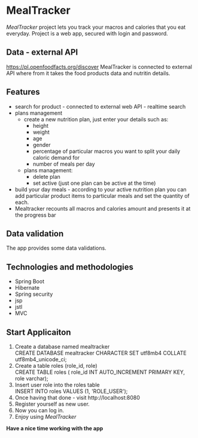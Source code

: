 # MealTracker

_MealTracker_  project lets you track your macros and calories that you eat everyday.
Project is a web app, secured with login and password.


## Data - external API
https://pl.openfoodfacts.org/discover
MealTracker is connected to external API where from it takes the food products data and nutritin details.


## Features

* search for product - connected to external web API - realtime search
* plans management
    * create a new nutrition plan, just enter your details such as:
      *  height
      *  weight
      *  age
      *  gender
      *  percentage of particular macros you want to split your daily caloric demand for
      *  number of meals per day
    * plans management:
      * delete plan
      * set active (just one plan can be active at the time)
 * build your day meals - according to your active nutrition plan you can add particular product items to 
 particular meals and set the quantity of each.
 * Mealtracker recounts all macros and calories amount and presents it at the progress bar


## Data validation

The app provides some data validations.<br>


## Technologies and methodologies

* Spring Boot
* Hibernate
* Spring security
* jsp
* jstl
* MVC

## Start Applicaiton

1. Create a database named mealtracker <br>
CREATE DATABASE mealtracker
CHARACTER SET utf8mb4
COLLATE utf8mb4_unicode_ci; 
2. Create a table roles (role_id, role) <br>
CREATE TABLE roles (
role_id INT AUTO_INCREMENT PRIMARY KEY,
role varchar);
3. Insert user role into the roles table <br>
INSERT INTO roles VALUES (1, 'ROLE_USER');
4. Once having that done - visit http://localhost:8080
5. Register yourself as new user.
6. Now you can log in.
7. Enjoy using _MealTracker_


**Have a nice time working with the app**

